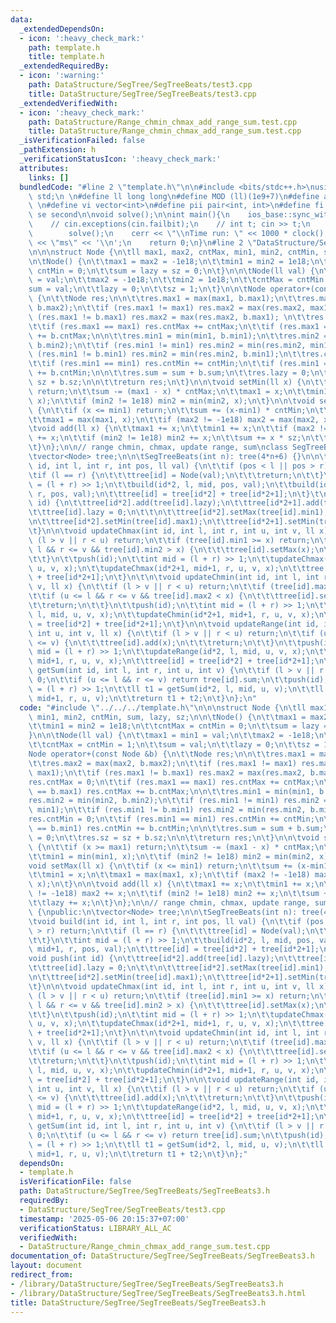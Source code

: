 ```yaml
---
data:
  _extendedDependsOn:
  - icon: ':heavy_check_mark:'
    path: template.h
    title: template.h
  _extendedRequiredBy:
  - icon: ':warning:'
    path: DataStructure/SegTree/SegTreeBeats/test3.cpp
    title: DataStructure/SegTree/SegTreeBeats/test3.cpp
  _extendedVerifiedWith:
  - icon: ':heavy_check_mark:'
    path: DataStructure/Range_chmin_chmax_add_range_sum.test.cpp
    title: DataStructure/Range_chmin_chmax_add_range_sum.test.cpp
  _isVerificationFailed: false
  _pathExtension: h
  _verificationStatusIcon: ':heavy_check_mark:'
  attributes:
    links: []
  bundledCode: "#line 2 \"template.h\"\n\n#include <bits/stdc++.h>\nusing namespace\
    \ std;\n \n#define ll long long\n#define MOD (ll)(1e9+7)\n#define all(x) (x).begin(),(x).end()\n\
    \ \n#define vi vector<int>\n#define pii pair<int, int>\n#define fi first\n#define\
    \ se second\n\nvoid solve();\n\nint main(){\n    ios_base::sync_with_stdio(false);cin.tie(NULL);\n\
    \    // cin.exceptions(cin.failbit);\n    // int t; cin >> t;\n    // while(t--)\n\
    \        solve();\n    cerr << \"\\nTime run: \" << 1000 * clock() / CLOCKS_PER_SEC\
    \ << \"ms\" << '\\n';\n    return 0;\n}\n#line 2 \"DataStructure/SegTree/SegTreeBeats/SegTreeBeats3.h\"\
    \n\n\nstruct Node {\n\tll max1, max2, cntMax, min1, min2, cntMin, sum, lazy, sz;\n\
    \n\tNode() {\n\t\tmax1 = max2 = -1e18;\n\t\tmin1 = min2 = 1e18;\n\t\tcntMax =\
    \ cntMin = 0;\n\t\tsum = lazy = sz = 0;\n\t}\n\n\tNode(ll val) {\n\t\tmax1 = min1\
    \ = val;\n\t\tmax2 = -1e18;\n\t\tmin2 = 1e18;\n\t\tcntMax = cntMin = 1;\n\t\t\
    sum = val;\n\t\tlazy = 0;\n\t\tsz = 1;\n\t}\n\n\tNode operator+(const Node &b)\
    \ {\n\t\tNode res;\n\n\t\tres.max1 = max(max1, b.max1);\n\t\tres.max2 = max(max2,\
    \ b.max2);\n\t\tif (res.max1 != max1) res.max2 = max(res.max2, max1);\n\t\tif\
    \ (res.max1 != b.max1) res.max2 = max(res.max2, b.max1); \n\t\tres.cntMax = 0;\n\
    \t\tif (res.max1 == max1) res.cntMax += cntMax;\n\t\tif (res.max1 == b.max1) res.cntMax\
    \ += b.cntMax;\n\n\t\tres.min1 = min(min1, b.min1);\n\t\tres.min2 = min(min2,\
    \ b.min2);\n\t\tif (res.min1 != min1) res.min2 = min(res.min2, min1);\n\t\tif\
    \ (res.min1 != b.min1) res.min2 = min(res.min2, b.min1);\n\t\tres.cntMin = 0;\n\
    \t\tif (res.min1 == min1) res.cntMin += cntMin;\n\t\tif (res.min1 == b.min1) res.cntMin\
    \ += b.cntMin;\n\n\t\tres.sum = sum + b.sum;\n\t\tres.lazy = 0;\n\t\tres.sz =\
    \ sz + b.sz;\n\n\t\treturn res;\n\t}\n\n\tvoid setMin(ll x) {\n\t\tif (x >= max1)\
    \ return;\n\t\tsum -= (max1 - x) * cntMax;\n\t\tmax1 = x;\n\t\tmin1 = min(min1,\
    \ x);\n\t\tif (min2 != 1e18) min2 = min(min2, x);\n\t}\n\n\tvoid setMax(ll x)\
    \ {\n\t\tif (x <= min1) return;\n\t\tsum += (x-min1) * cntMin;\n\t\tmin1 = x;\n\
    \t\tmax1 = max(max1, x);\n\t\tif (max2 != -1e18) max2 = max(max2, x);\n\t}\n\n\
    \tvoid add(ll x) {\n\t\tmax1 += x;\n\t\tmin1 += x;\n\t\tif (max2 != -1e18) max2\
    \ += x;\n\t\tif (min2 != 1e18) min2 += x;\n\t\tsum += x * sz;\n\t\tlazy += x;\n\
    \t}\n};\n\n// range chmin, chmax, update range, sum\nclass SegTreeBeats {\npublic:\n\
    \tvector<Node> tree;\n\n\tSegTreeBeats(int n): tree(4*n+6) {}\n\n\tvoid build(int\
    \ id, int l, int r, int pos, ll val) {\n\t\tif (pos < l || pos > r) return;\n\t\
    \tif (l == r) {\n\t\t\ttree[id] = Node(val);\n\t\t\treturn;\n\t\t}\n\t\tint mid\
    \ = (l + r) >> 1;\n\t\tbuild(id*2, l, mid, pos, val);\n\t\tbuild(id*2+1, mid+1,\
    \ r, pos, val);\n\t\ttree[id] = tree[id*2] + tree[id*2+1];\n\t}\t\n\n\tvoid push(int\
    \ id) {\n\t\ttree[id*2].add(tree[id].lazy);\n\t\ttree[id*2+1].add(tree[id].lazy);\n\
    \t\ttree[id].lazy = 0;\n\t\t\n\t\ttree[id*2].setMax(tree[id].min1);\n\t\ttree[id*2+1].setMax(tree[id].min1);\n\
    \n\t\ttree[id*2].setMin(tree[id].max1);\n\t\ttree[id*2+1].setMin(tree[id].max1);\n\
    \t}\n\n\tvoid updateChmax(int id, int l, int r, int u, int v, ll x) {\n\t\tif\
    \ (l > v || r < u) return;\n\t\tif (tree[id].min1 >= x) return;\n\t\tif (u <=\
    \ l && r <= v && tree[id].min2 > x) {\n\t\t\ttree[id].setMax(x);\n\t\t\treturn;\n\
    \t\t}\n\t\tpush(id);\n\t\tint mid = (l + r) >> 1;\n\t\tupdateChmax(id*2, l, mid,\
    \ u, v, x);\n\t\tupdateChmax(id*2+1, mid+1, r, u, v, x);\n\t\ttree[id] = tree[id*2]\
    \ + tree[id*2+1];\n\t}\n\t\n\tvoid updateChmin(int id, int l, int r, int u, int\
    \ v, ll x) {\n\t\tif (l > v || r < u) return;\n\t\tif (tree[id].max1 <= x) return;\n\
    \t\tif (u <= l && r <= v && tree[id].max2 < x) {\n\t\t\ttree[id].setMin(x);\n\t\
    \t\treturn;\n\t\t}\n\t\tpush(id);\n\t\tint mid = (l + r) >> 1;\n\t\tupdateChmin(id*2,\
    \ l, mid, u, v, x);\n\t\tupdateChmin(id*2+1, mid+1, r, u, v, x);\n\t\ttree[id]\
    \ = tree[id*2] + tree[id*2+1];\n\t}\n\n\tvoid updateRange(int id, int l, int r,\
    \ int u, int v, ll x) {\n\t\tif (l > v || r < u) return;\n\t\tif (u <= l && r\
    \ <= v) {\n\t\t\ttree[id].add(x);\n\t\t\treturn;\n\t\t}\n\t\tpush(id);\n\t\tint\
    \ mid = (l + r) >> 1;\n\t\tupdateRange(id*2, l, mid, u, v, x);\n\t\tupdateRange(id*2+1,\
    \ mid+1, r, u, v, x);\n\t\ttree[id] = tree[id*2] + tree[id*2+1];\n\t}\n\n\tll\
    \ getSum(int id, int l, int r, int u, int v) {\n\t\tif (l > v || r < u) return\
    \ 0;\n\t\tif (u <= l && r <= v) return tree[id].sum;\n\t\tpush(id);\n\t\tint mid\
    \ = (l + r) >> 1;\n\t\tll t1 = getSum(id*2, l, mid, u, v);\n\t\tll t2 = getSum(id*2+1,\
    \ mid+1, r, u, v);\n\t\treturn t1 + t2;\n\t}\n};\n"
  code: "#include \"../../../template.h\"\n\n\nstruct Node {\n\tll max1, max2, cntMax,\
    \ min1, min2, cntMin, sum, lazy, sz;\n\n\tNode() {\n\t\tmax1 = max2 = -1e18;\n\
    \t\tmin1 = min2 = 1e18;\n\t\tcntMax = cntMin = 0;\n\t\tsum = lazy = sz = 0;\n\t\
    }\n\n\tNode(ll val) {\n\t\tmax1 = min1 = val;\n\t\tmax2 = -1e18;\n\t\tmin2 = 1e18;\n\
    \t\tcntMax = cntMin = 1;\n\t\tsum = val;\n\t\tlazy = 0;\n\t\tsz = 1;\n\t}\n\n\t\
    Node operator+(const Node &b) {\n\t\tNode res;\n\n\t\tres.max1 = max(max1, b.max1);\n\
    \t\tres.max2 = max(max2, b.max2);\n\t\tif (res.max1 != max1) res.max2 = max(res.max2,\
    \ max1);\n\t\tif (res.max1 != b.max1) res.max2 = max(res.max2, b.max1); \n\t\t\
    res.cntMax = 0;\n\t\tif (res.max1 == max1) res.cntMax += cntMax;\n\t\tif (res.max1\
    \ == b.max1) res.cntMax += b.cntMax;\n\n\t\tres.min1 = min(min1, b.min1);\n\t\t\
    res.min2 = min(min2, b.min2);\n\t\tif (res.min1 != min1) res.min2 = min(res.min2,\
    \ min1);\n\t\tif (res.min1 != b.min1) res.min2 = min(res.min2, b.min1);\n\t\t\
    res.cntMin = 0;\n\t\tif (res.min1 == min1) res.cntMin += cntMin;\n\t\tif (res.min1\
    \ == b.min1) res.cntMin += b.cntMin;\n\n\t\tres.sum = sum + b.sum;\n\t\tres.lazy\
    \ = 0;\n\t\tres.sz = sz + b.sz;\n\n\t\treturn res;\n\t}\n\n\tvoid setMin(ll x)\
    \ {\n\t\tif (x >= max1) return;\n\t\tsum -= (max1 - x) * cntMax;\n\t\tmax1 = x;\n\
    \t\tmin1 = min(min1, x);\n\t\tif (min2 != 1e18) min2 = min(min2, x);\n\t}\n\n\t\
    void setMax(ll x) {\n\t\tif (x <= min1) return;\n\t\tsum += (x-min1) * cntMin;\n\
    \t\tmin1 = x;\n\t\tmax1 = max(max1, x);\n\t\tif (max2 != -1e18) max2 = max(max2,\
    \ x);\n\t}\n\n\tvoid add(ll x) {\n\t\tmax1 += x;\n\t\tmin1 += x;\n\t\tif (max2\
    \ != -1e18) max2 += x;\n\t\tif (min2 != 1e18) min2 += x;\n\t\tsum += x * sz;\n\
    \t\tlazy += x;\n\t}\n};\n\n// range chmin, chmax, update range, sum\nclass SegTreeBeats\
    \ {\npublic:\n\tvector<Node> tree;\n\n\tSegTreeBeats(int n): tree(4*n+6) {}\n\n\
    \tvoid build(int id, int l, int r, int pos, ll val) {\n\t\tif (pos < l || pos\
    \ > r) return;\n\t\tif (l == r) {\n\t\t\ttree[id] = Node(val);\n\t\t\treturn;\n\
    \t\t}\n\t\tint mid = (l + r) >> 1;\n\t\tbuild(id*2, l, mid, pos, val);\n\t\tbuild(id*2+1,\
    \ mid+1, r, pos, val);\n\t\ttree[id] = tree[id*2] + tree[id*2+1];\n\t}\t\n\n\t\
    void push(int id) {\n\t\ttree[id*2].add(tree[id].lazy);\n\t\ttree[id*2+1].add(tree[id].lazy);\n\
    \t\ttree[id].lazy = 0;\n\t\t\n\t\ttree[id*2].setMax(tree[id].min1);\n\t\ttree[id*2+1].setMax(tree[id].min1);\n\
    \n\t\ttree[id*2].setMin(tree[id].max1);\n\t\ttree[id*2+1].setMin(tree[id].max1);\n\
    \t}\n\n\tvoid updateChmax(int id, int l, int r, int u, int v, ll x) {\n\t\tif\
    \ (l > v || r < u) return;\n\t\tif (tree[id].min1 >= x) return;\n\t\tif (u <=\
    \ l && r <= v && tree[id].min2 > x) {\n\t\t\ttree[id].setMax(x);\n\t\t\treturn;\n\
    \t\t}\n\t\tpush(id);\n\t\tint mid = (l + r) >> 1;\n\t\tupdateChmax(id*2, l, mid,\
    \ u, v, x);\n\t\tupdateChmax(id*2+1, mid+1, r, u, v, x);\n\t\ttree[id] = tree[id*2]\
    \ + tree[id*2+1];\n\t}\n\t\n\tvoid updateChmin(int id, int l, int r, int u, int\
    \ v, ll x) {\n\t\tif (l > v || r < u) return;\n\t\tif (tree[id].max1 <= x) return;\n\
    \t\tif (u <= l && r <= v && tree[id].max2 < x) {\n\t\t\ttree[id].setMin(x);\n\t\
    \t\treturn;\n\t\t}\n\t\tpush(id);\n\t\tint mid = (l + r) >> 1;\n\t\tupdateChmin(id*2,\
    \ l, mid, u, v, x);\n\t\tupdateChmin(id*2+1, mid+1, r, u, v, x);\n\t\ttree[id]\
    \ = tree[id*2] + tree[id*2+1];\n\t}\n\n\tvoid updateRange(int id, int l, int r,\
    \ int u, int v, ll x) {\n\t\tif (l > v || r < u) return;\n\t\tif (u <= l && r\
    \ <= v) {\n\t\t\ttree[id].add(x);\n\t\t\treturn;\n\t\t}\n\t\tpush(id);\n\t\tint\
    \ mid = (l + r) >> 1;\n\t\tupdateRange(id*2, l, mid, u, v, x);\n\t\tupdateRange(id*2+1,\
    \ mid+1, r, u, v, x);\n\t\ttree[id] = tree[id*2] + tree[id*2+1];\n\t}\n\n\tll\
    \ getSum(int id, int l, int r, int u, int v) {\n\t\tif (l > v || r < u) return\
    \ 0;\n\t\tif (u <= l && r <= v) return tree[id].sum;\n\t\tpush(id);\n\t\tint mid\
    \ = (l + r) >> 1;\n\t\tll t1 = getSum(id*2, l, mid, u, v);\n\t\tll t2 = getSum(id*2+1,\
    \ mid+1, r, u, v);\n\t\treturn t1 + t2;\n\t}\n};"
  dependsOn:
  - template.h
  isVerificationFile: false
  path: DataStructure/SegTree/SegTreeBeats/SegTreeBeats3.h
  requiredBy:
  - DataStructure/SegTree/SegTreeBeats/test3.cpp
  timestamp: '2025-05-06 20:15:37+07:00'
  verificationStatus: LIBRARY_ALL_AC
  verifiedWith:
  - DataStructure/Range_chmin_chmax_add_range_sum.test.cpp
documentation_of: DataStructure/SegTree/SegTreeBeats/SegTreeBeats3.h
layout: document
redirect_from:
- /library/DataStructure/SegTree/SegTreeBeats/SegTreeBeats3.h
- /library/DataStructure/SegTree/SegTreeBeats/SegTreeBeats3.h.html
title: DataStructure/SegTree/SegTreeBeats/SegTreeBeats3.h
---
```

